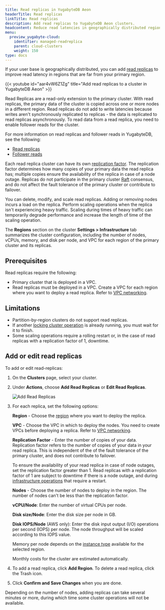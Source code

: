 ```yaml
---
title: Read replicas in YugabyteDB Aeon
headerTitle: Read replicas
linkTitle: Read replicas
description: Add read replicas to YugabyteDB Aeon clusters.
headcontent: Reduce read latencies in geographically distributed regions
menu:
  preview_yugabyte-cloud:
    identifier: managed-readreplica
    parent: cloud-clusters
    weight: 150
type: docs
---
```


If your user base is geographically distributed, you can add [read replicas](../../cloud-basics/create-clusters-topology/#read-replicas) to improve read latency in regions that are far from your primary region.

{{< youtube id="aar4vW6Z1Zg" title="Add read replicas to a cluster in YugabyteDB Aeon" >}}

Read Replicas are a read-only extension to the primary cluster. With read replicas, the primary data of the cluster is copied across one or more nodes in a different region. Read replicas do not add to write latencies because writes aren't synchronously replicated to replicas - the data is replicated to read replicas asynchronously. To read data from a read replica, you need to enable follower reads for the cluster.

For more information on read replicas and follower reads in YugabyteDB, see the following:

- [Read replicas](../../../architecture/docdb-replication/read-replicas/)
- [Follower reads](../../../explore/going-beyond-sql/follower-reads-ysql/)

Each read replica cluster can have its own [replication factor](../../../architecture/docdb-replication/replication/#replication-factor). The replication factor determines how many copies of your primary data the read replica has; multiple copies ensure the availability of the replica in case of a node outage. Replicas do not participate in the primary cluster [Raft](../../../architecture/docdb-replication/replication/#raft-replication) consensus, and do not affect the fault tolerance of the primary cluster or contribute to failover.

You can delete, modify, and scale read replicas. Adding or removing nodes incurs a load on the replica. Perform scaling operations when the replica isn't experiencing heavy traffic. Scaling during times of heavy traffic can temporarily degrade performance and increase the length of time of the scaling operation.

The **Regions** section on the cluster **Settings > Infrastructure** tab summarizes the cluster configuration, including the number of nodes, vCPUs, memory, and disk per node, and VPC for each region of the primary cluster and its replicas.

## Prerequisites

Read replicas require the following:

- Primary cluster that is deployed in a VPC.
- Read replicas must be deployed in a VPC. Create a VPC for each region where you want to deploy a read replica. Refer to [VPC networking](../../cloud-basics/cloud-vpcs/).

## Limitations

- Partition-by-region clusters do not support read replicas.
- If another [locking cluster operation](../#locking-operations) is already running, you must wait for it to finish.
- Some scaling operations require a rolling restart or, in the case of read replicas with a replication factor of 1, downtime.

## Add or edit read replicas

To add or edit read-replicas:

1. On the **Clusters** page, select your cluster.

1. Under **Actions**, choose **Add Read Replicas** or **Edit Read Replicas**.

    ![Add Read Replicas](/images/yb-cloud/managed-add-read-replicas.png)

1. For each replica, set the following options:

    **Region** - Choose the [region](../../cloud-basics/create-clusters-overview/#cloud-provider-regions) where you want to deploy the replica.

    **VPC** - Choose the VPC in which to deploy the nodes. You need to create VPCs before deploying a replica. Refer to [VPC networking](../../cloud-basics/cloud-vpcs/).

    **Replication Factor** - Enter the number of copies of your data. Replication factor refers to the number of copies of your data in your read replica. This is independent of the of the fault tolerance of the primary cluster, and does not contribute to failover.

    To ensure the availability of your read replica in case of node outages, set the replication factor greater than 1. Read replicas with a replication factor of 1 are subject to downtime if there is a node outage, and during [infrastructure operations](../#locking-operations) that require a restart.

    **Nodes** - Choose the number of nodes to deploy in the region. The number of nodes can't be less than the replication factor.

    **vCPU/Node**: Enter the number of virtual CPUs per node.

    **Disk size/Node**: Enter the disk size per node in GB.

    **Disk IOPS/Node** (AWS only): Enter the disk input output (I/O) operations per second (IOPS) per node. The node throughput will be scaled according to this IOPS value.

    Memory per node depends on the [instance type](../../cloud-basics/create-clusters-overview/#instance-types) available for the selected region.

    Monthly costs for the cluster are estimated automatically.

1. To add a read replica, click **Add Region**. To delete a read replica, click the Trash icon.

1. Click **Confirm and Save Changes** when you are done.

Depending on the number of nodes, adding replicas can take several minutes or more, during which time some cluster operations will not be available.
